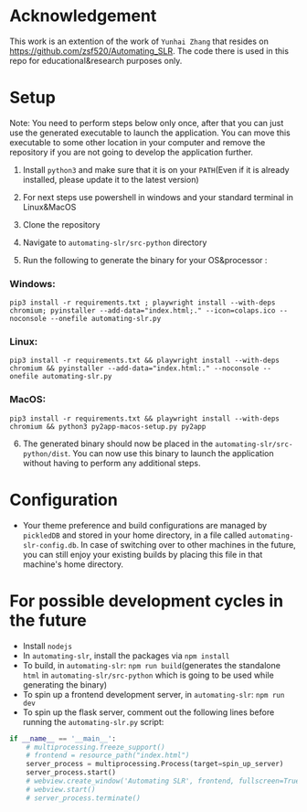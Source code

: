 # Acknowledgement 

This work is an extention of the work of `Yunhai Zhang` that resides on https://github.com/zsf520/Automating_SLR. The code there is used in this repo for educational&research purposes only. 

# Setup 

Note: You need to perform steps below only once, after that you can just use the generated executable to launch the application. You can move this executable to some other location in your computer and remove the repository if you are not going to develop the application further.  

1. Install `python3` and make sure that it is on your `PATH`(Even if it is already installed, please update it to the latest version) 

2. For next steps use powershell in windows and your standard terminal in Linux&MacOS

3. Clone the repository 

4. Navigate to `automating-slr/src-python` directory   

5. Run the following to generate the binary for your OS&processor :

### Windows:

```
pip3 install -r requirements.txt ; playwright install --with-deps chromium; pyinstaller --add-data="index.html;." --icon=colaps.ico --noconsole --onefile automating-slr.py
```

### Linux:

```
pip3 install -r requirements.txt && playwright install --with-deps chromium && pyinstaller --add-data="index.html:." --noconsole --onefile automating-slr.py
```

### MacOS:

```
pip3 install -r requirements.txt && playwright install --with-deps chromium && python3 py2app-macos-setup.py py2app
```

6. The generated binary should now be placed in the `automating-slr/src-python/dist`. You can now use this binary to launch the application without having to perform any additional steps. 

# Configuration

* Your theme preference and build configurations are managed by `pickledDB` and stored in your home directory, in a file called `automating-slr-config.db`. In case of switching over to other machines in the future, you can still enjoy your existing builds by placing this file in that machine's home directory. 

# For possible development cycles in the future
* Install `nodejs`
* In `automating-slr`, install the packages via `npm install`
* To build, in `automating-slr`: `npm run build`(generates the standalone `html` in `automating-slr/src-python` which is going to be used while generating the binary)
* To spin up a frontend development server, in `automating-slr`: `npm run dev` 
* To spin up the flask server, comment out the following lines before running the `automating-slr.py` script:
```python
if __name__ == '__main__':
    # multiprocessing.freeze_support()
    # frontend = resource_path("index.html")
    server_process = multiprocessing.Process(target=spin_up_server) 
    server_process.start()
    # webview.create_window('Automating SLR', frontend, fullscreen=True)
    # webview.start()
    # server_process.terminate()
```
